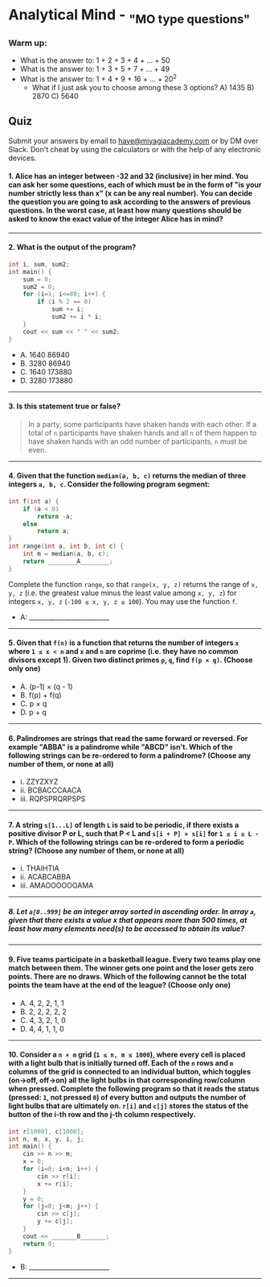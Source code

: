 # Analytical Mind - <sub>"MO type questions"</sub>

### Warm up:
- What is the answer to: 1 + 2 + 3 + 4 + ... + 50
- What is the answer to: 1 + 3 + 5 + 7 + ... + 49
- What is the answer to: 1 + 4 + 9 + 16 + ... + 20<sup>2</sup>
    - What if I just ask you to choose among these 3 options?
        A) 1435
        B) 2870
        C) 5640

## Quiz
Submit your answers by email to haye@miyagiacademy.com or by DM over Slack. Don't cheat by using the calculators or with the help of any electronic devices.

#### 1. Alice has an integer between -32 and 32 (inclusive) in her mind. You can ask her some questions, each of which must be in the form of "is your number strictly less than x" (x can be any real number). You can decide the question you are going to ask according to the answers of previous questions. In the worst case, at least how many questions should be asked to know the exact value of the integer Alice has in mind?

--- 

#### 2. What is the output of the program?
```cpp
int i, sum, sum2;
int main() {
    sum = 0;
    sum2 = 0;
    for (i=1; i<=80; i++) {
        if (i % 2 == 0)
            sum += i;
            sum2 += i * i;
    }
    cout << sum << " " << sum2;
}
```
- A. 1640 86940
- B. 3280 86940
- C. 1640 173880
- D. 3280 173880

---

#### 3. Is this statement true or false?
> In a party, some participants have shaken hands with each other. If a total of `n` participants have shaken hands and all `n` of them happen to have shaken hands with an odd number of participants, `n` must be even. 

---

#### 4. Given that the function `median(a, b, c)` returns the median of three integers `a, b, c`. Consider the following program segment:
```cpp
int f(int a) {
    if (a < 0)
        return -a;
    else
        return a;
}
int range(int a, int b, int c) {
    int m = median(a, b, c);
    return ________A________;
}
```
Complete the function `range`, so that `range(x, y, z)` returns the range of `x, y, z` (i.e. the greatest value minus the least value among `x, y, z`) for integers `x, y, z` (`-100 ≤ x, y, z ≤ 100`). You may use the function `f`.

- A: _________________________

---

#### 5. Given that `f(n)` is a function that returns the number of integers `x` where `1 ≤ x < n` and `x` and `n` are coprime (i.e. they have no common divisors except 1). Given two distinct primes `p`, `q`, find `f(p × q)`. (Choose only one)
- A. (p-1) × (q - 1)
- B. f\(p\) + f(q)
- C. p × q
- D. p + q

---

#### 6. Palindromes are strings that read the same forward or reversed. For example "ABBA" is a palindrome while "ABCD" isn't. Which of the following strings can be re-ordered to form a palindrome? (Choose any number of them, or none at all)
- i. ZZYZXYZ
- ii. BCBACCCAACA
- iii. RQPSPRQRPSPS

---

#### 7. A string `s[1...L]` of length `L` is said to be periodic, if there exists a positive divisor P or L, such that P < L and `s[i + P] = s[i]` for `1 ≤ i ≤ L - P`. Which of the following strings can be re-ordered to form a periodic string? (Choose any number of them, or none at all)
- i. THAIHTIA
- ii. ACABCABBA
- iii. AMAOOOOOOAMA

---

##### 8. Let `a[0..999]` be an integer array sorted in ascending order. In array `a`, given that there exists a value x that appears more than 500 times, at least how many elements need(s) to be accessed to obtain its value?

---

#### 9. Five teams participate in a basketball league. Every two teams play one match between them. The winner gets one point and the loser gets zero points. There are no draws. Which of the following **cannot** be the total points the team have at the end of the league? (Choose only one)
- A. 4, 2, 2, 1, 1
- B. 2, 2, 2, 2, 2
- C. 4, 3, 2, 1, 0
- D. 4, 4, 1, 1, 0

---

#### 10. Consider a `n × m` grid (`1 ≤ n, m ≤ 1000`), where every cell is placed with a light bulb that is initially turned off. Each of the `n` rows and `m` columns of the grid is connected to an individual button, which toggles (on→off, off→on) all the light bulbs in that corresponding row/column when pressed. Complete the following program so that it reads the status (pressed: `1`, not pressed `0`) of every button and outputs the number of light bulbs that are ultimately on. `r[i]` and `c[j]` stores the status of the button of the i-th row and the j-th column respectively.
```cpp
int r[1000], c[1000];
int n, m, x, y, i, j;
int main() {
    cin >> n >> m;
    x = 0;
    for (i=0; i<n; i++) {
        cin >> r[i];
        x += r[i];
    }
    y = 0;
    for (j=0; j<m; j++) {
        cin >> c[j];
        y += c[j];
    }
    cout << _______B_______;
    return 0;
}
```
- B: _________________________

---

